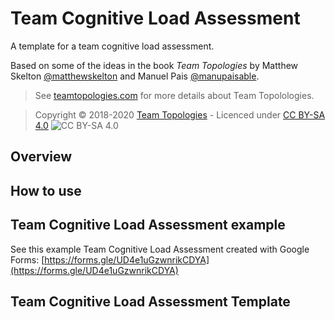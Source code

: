 # Team Cognitive Load Assessment

A template for a team cognitive load assessment. 

Based on some of the ideas in the book _Team Topologies_ by Matthew Skelton [@matthewskelton](https://github.com/matthewskelton) and Manuel Pais [@manupaisable](https://github.com/manupaisable).

> See [teamtopologies.com](https://teamtopologies.com/) for more details about Team Topolologies.

> Copyright © 2018-2020 [Team Topologies](https://teamtopologies.com/) - Licenced under [CC BY-SA 4.0](https://creativecommons.org/licenses/by-sa/4.0/) ![CC BY-SA 4.0](https://licensebuttons.net/l/by-sa/3.0/88x31.png)

## Overview

## How to use

## Team Cognitive Load Assessment example

See this example Team Cognitive Load Assessment created with Google Forms: [https://forms.gle/UD4e1uGzwnrikCDYA](https://forms.gle/UD4e1uGzwnrikCDYA)

## Team Cognitive Load Assessment Template
